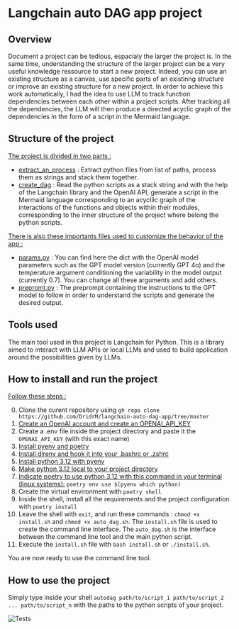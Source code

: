 # Langchain auto DAG app project

## Overview
Document a project can be tedious, espacialy the larger the project is.
In the same time, understanding the structure of the larger project can be a very useful knowledge ressource to start a new project.
Indeed, you can use an existing structure as a canvas, use specific parts of an existinng structure or improve an existing structure for a new project.
In order to achieve this work automatically, I had the idea to use LLM to track function dependencies between each other within a project scripts.
After tracking all the dependencies, the LLM will then produce a directed acyclic graph of the dependencies  in the form of a script in the Mermaid language.

## Structure of the project
<ins>The project is divided in two parts :</ins>

- [extract_an_process](https://github.com/DridrM/langchain-auto-dag-app/tree/master/auto_dag_app/extract_and_process) : Extract python files from list of paths, process them as strings and stack them together.
- [create_dag](https://github.com/DridrM/langchain-auto-dag-app/tree/master/auto_dag_app/create_dag) : Read the python scripts as a stack string and with the help of the Langchain library and the OpenAI API, generate a script in the Mermaid language corresponding to an acyclilc graph of the interactions of the functions and objects within their modules, corresponding to the inner structure of the project where belong the python scripts.

<ins>There is also these importants files used to customize the behavior of the app :</ins>

- [params.py](https://github.com/DridrM/langchain-auto-dag-app/blob/master/auto_dag_app/params.py) : You can find here the dict with the OpenAI model parameters such as the GPT model version (currently GPT 4o) and the temperature argument conditioning the variability in the model output (currently 0.7). You can change all these arguments and add others.
- [prepromt.py](https://github.com/DridrM/langchain-auto-dag-app/blob/master/auto_dag_app/preprompt.py) : The preprompt containing the instructions to the GPT model to follow in order to understand the scripts and generate the desired output.

## Tools used
The main tool used in this project is Langchain for Python. This is a library aimed to interact with LLM APIs or local LLMs and used to build application around
the possibilities given by LLMs.

## How to install and run the project
<ins>Follow these steps :</ins>

0) Clone the curent repository using `gh repo clone https://github.com/DridrM/langchain-auto-dag-app/tree/master`
1) [Create an OpenAI account and create an OPENAI_API_KEY](https://platform.openai.com/docs/quickstart)
2) Create a .env file inside the project directory and paste it the `OPENAI_API_KEY` (with this exact name)
3) [Install pyenv and poetry](https://douwevandermeij.medium.com/proper-python-setup-with-pyenv-poetry-4d8baea329a8)
4) [Install direnv and hook it into your .bashrc or .zshrc](https://direnv.net/)
5) [Install python 3.12 with pyenv](https://douwevandermeij.medium.com/proper-python-setup-with-pyenv-poetry-4d8baea329a8)
6) [Make python 3.12 local to your project directory](https://douwevandermeij.medium.com/proper-python-setup-with-pyenv-poetry-4d8baea329a8)
7) [Indicate poetry to use python 3.12 with this command in your terminal (linux systems):](https://douwevandermeij.medium.com/proper-python-setup-with-pyenv-poetry-4d8baea329a8) `poetry env use $(pyenv which python)`
8) Create the virtual environment with `poetry shell`
9) Inside the shell, install all the requirements and the project configuration with `poetry install`
10) Leave the shell with `exit`, and run these commands : `chmod +x install.sh` and `chmod +x auto_dag.sh`. The `install.sh` file is used to create the command line interface. The `auto_dag.sh` is the interface between the command line tool and the main python script.
11) Execute the `install.sh` file with `bash install.sh` or `./install.sh`.

You are now ready to use the command line tool.

## How to use the project
Simply type inside your shell `autodag path/to/script_1 path/to/script_2 ... path/to/script_n` with the paths to the python scripts of your project.


![Tests](https://github.com/DridrM/langchain-auto-dag-app/actions/workflows/run_tests.yaml/badge.svg)
